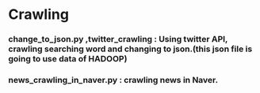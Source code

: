 # Crawling

### change_to_json.py ,twitter_crawling : Using twitter API, crawling searching word and changing to json.(this json file is going to use data of HADOOP)
### news_crawling_in_naver.py : crawling news in Naver.
